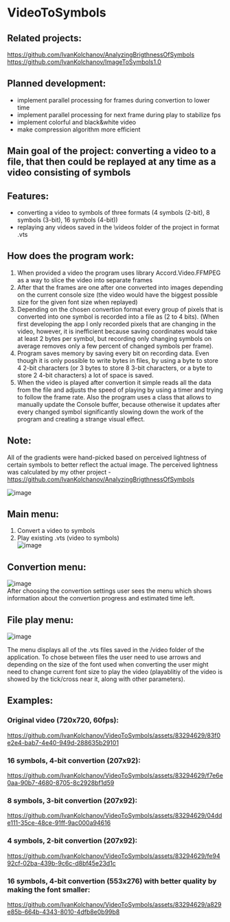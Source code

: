 # VideoToSymbols
## Related projects: 
https://github.com/IvanKolchanov/AnalyzingBrigthnessOfSymbols
https://github.com/IvanKolchanov/ImageToSymbols1.0

## Planned development:
  - implement parallel processing for frames during convertion to lower time
  - implement parallel processing for next frame during play to stabilize fps
  - implement colorful and black&white video
  - make compression algorithm more efficient

## Main goal of the project: converting a video to a file, that then could be replayed at any time as a video consisting of symbols
## Features:
  - converting a video to symbols of three formats (4 symbols (2-bit), 8 symbols (3-bit), 16 symbols (4-bit))
  - replaying any videos saved in the \\videos folder of the project in format .vts

## How does the program work:
  1. When provided a video the program uses library Accord.Video.FFMPEG as a way to slice the video into separate frames
  2. After that the frames are one after one converted into images depending on the current console size (the video would have the biggest possible size for the given font size when replayed)
  3. Depending on the chosen convertion format every group of pixels that is converted into one symbol is recorded into a file as (2 to 4 bits). (When first developing the app I only recorded pixels that are changing in the video, however, it is inefficient because saving coordinates would take at least 2 bytes per symbol, but recording only changing symbols on average removes only a few percent of changed symbols per frame).
  4. Program saves memory by saving every bit on recording data. Even though it is only possible to write bytes in files, by using a byte to store 4 2-bit characters (or 3 bytes to store 8 3-bit characters, or a byte to store 2 4-bit characters) a lot of space is saved.
  5. When the video is played after convertion it simple reads all the data from the file and adjusts the speed of playing by using a timer and trying to follow the frame rate. Also the program uses a class that allows to manually update the Console buffer, because otherwise it updates after every changed symbol significantly slowing down the work of the program and creating a strange visual effect.

## Note:
All of the gradients were hand-picked based on perceived lightness of certain symbols to better reflect the actual image. The perceived lightness was calculated by my other project - https://github.com/IvanKolchanov/AnalyzingBrigthnessOfSymbols

![image](https://github.com/IvanKolchanov/VideoToSymbols/assets/83294629/eeadb713-b40f-478e-a94d-6d220fbf32cd)

## Main menu:
  1. Convert a video to symbols
  2. Play existing .vts (video to symbols) <br>
  ![image](https://github.com/IvanKolchanov/VideoToSymbols/assets/83294629/71dbcf19-08ab-42eb-820e-e75cd274df24)

## Convertion menu: <br>
![image](https://github.com/IvanKolchanov/VideoToSymbols/assets/83294629/f5e9b0ae-15f1-471d-8e6e-873c02bf79f3)
 <br>
After choosing the convertion settings user sees the menu which shows information about the convertion progress and estimated time left. 

## File play menu: <br>
![image](https://github.com/IvanKolchanov/VideoToSymbols/assets/83294629/c12d8d83-dbdb-47be-a66c-3c4d6e8b50e9)

The menu displays all of the .vts files saved in the /video folder of the application. To chose between files the user need to use arrows and depending on the size of the font used when converting the user might need to change current font size to play the video (playablitiy of the video is showed by the tick/cross near it, along with other parameters).

## Examples:
### Original video (720x720, 60fps): <br>

https://github.com/IvanKolchanov/VideoToSymbols/assets/83294629/83f0e2e4-bab7-4e40-949d-288635b29101

### 16 symbols, 4-bit convertion (207x92):

https://github.com/IvanKolchanov/VideoToSymbols/assets/83294629/f7e6e0aa-90b7-4680-8705-8c2928bf1d59

### 8 symbols, 3-bit convertion (207x92):

https://github.com/IvanKolchanov/VideoToSymbols/assets/83294629/04dde111-35ce-48ce-91ff-9ac000a94616

### 4 symbols, 2-bit convertion (207x92):

https://github.com/IvanKolchanov/VideoToSymbols/assets/83294629/fe9492cf-02ba-439b-9c6c-d8bf45e23d1c

### 16 symbols, 4-bit convertion (553x276) with better quality by making the font smaller:

https://github.com/IvanKolchanov/VideoToSymbols/assets/83294629/a829e85b-664b-4343-8010-4dfb8e0b99b8








